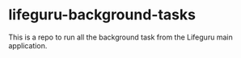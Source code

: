 # lifeguru-background-tasks
This is a repo to run all the background task from the Lifeguru main application.
